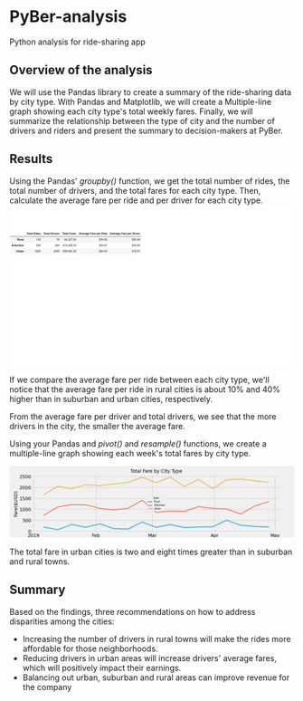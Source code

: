 # PyBer-analysis
Python analysis for ride-sharing app

## Overview of the analysis

 We will use the Pandas library to create a summary of the ride-sharing data by city type. With Pandas and Matplotlib, we will create a Multiple-line graph showing each city type's total weekly fares. Finally, we will summarize the relationship between the type of city and the number of drivers and riders and present the summary to decision-makers at PyBer.

## Results

Using the Pandas' *groupby()* function, we get the total number of rides, the total number of drivers, and the total fares for each city type. Then, calculate the average fare per ride and per driver for each city type.
![PyBer_Summary.png](https://github.com/NadzeyaAudzeichuk/PyBer-analysis/blob/main/Analysis/PyBer_Summary.png)

If we compare the average fare per ride between each city type, we'll notice that the average fare per ride in rural cities is about 10% and 40% higher than in suburban and urban cities, respectively.

From the average fare per driver and total drivers, we see that the more drivers in the city, the smaller the average fare.

 Using your Pandas and *pivot()* and *resample()* functions, we create a multiple-line graph showing each week's total fares by city type.
 


![PyBer_fare_summary.png](https://github.com/NadzeyaAudzeichuk/PyBer-analysis/blob/main/Analysis/PyBer_fare_summary.png)



The total fare in urban cities is two and eight times greater than in suburban and rural towns. 

## Summary

Based on the findings, three recommendations on how to address disparities among the cities:
- Increasing the number of drivers in rural towns will make the rides more affordable for those neighborhoods.
- Reducing drivers in urban areas will increase drivers' average fares, which will positively impact their earnings.
- Balancing out urban, suburban and rural areas can improve revenue for the company 
